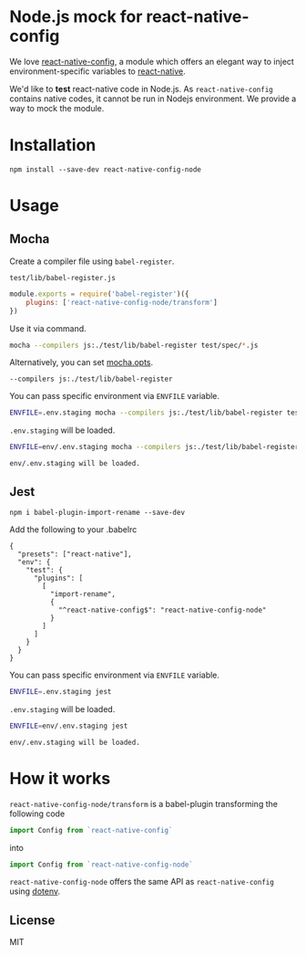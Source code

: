 # Node.js mock for react-native-config
We love [react-native-config](https://github.com/luggg/react-native-config), a module which offers an elegant way to inject environment-specific variables to [react-native](https://facebook.github.io/react-native/).

We'd like to **test** react-native code in Node.js.
As `react-native-config` contains native codes, it cannot be run in Nodejs environment.
We provide a way to mock the module.

# Installation
```
npm install --save-dev react-native-config-node
```

# Usage

## Mocha

Create a compiler file using `babel-register`.

`test/lib/babel-register.js`
```js
module.exports = require('babel-register')({
    plugins: ['react-native-config-node/transform']
})
```

Use it via command.
```sh
mocha --compilers js:./test/lib/babel-register test/spec/*.js
```

Alternatively, you can set [mocha.opts](https://mochajs.org/#mochaopts).

```text
--compilers js:./test/lib/babel-register
```

You can pass specific environment via `ENVFILE` variable.

```sh
ENVFILE=.env.staging mocha --compilers js:./test/lib/babel-register test/spec/*.js
```
`.env.staging` will be loaded.

```sh
ENVFILE=env/.env.staging mocha --compilers js:./test/lib/babel-register test/spec/*.js
```
`env/.env.staging will be loaded.`

## Jest

```
npm i babel-plugin-import-rename --save-dev
```

Add the following to your .babelrc

```
{
  "presets": ["react-native"],
  "env": {
    "test": {
      "plugins": [
        [
          "import-rename",
          {
            "^react-native-config$": "react-native-config-node"
          }
        ]
      ]
    }
  }
}
```

You can pass specific environment via `ENVFILE` variable.

```sh
ENVFILE=.env.staging jest
```
`.env.staging` will be loaded.

```sh
ENVFILE=env/.env.staging jest
```
`env/.env.staging will be loaded.`

# How it works
`react-native-config-node/transform` is a babel-plugin transforming the following code

```js
import Config from `react-native-config`
```

into

```js
import Config from `react-native-config-node`
```

`react-native-config-node` offers the same API as `react-native-config` using [dotenv](https://www.npmjs.com/package/dotenv).


## License

MIT
